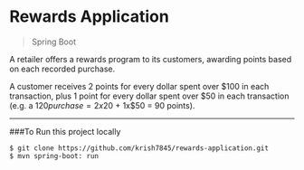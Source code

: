 Rewards Application
===============================

>Spring Boot

 

A retailer offers a rewards program to its customers, awarding points based on each recorded purchase.
 
A customer receives 2 points for every dollar spent over $100 in each transaction, plus 1 point for every dollar spent over $50 in each transaction
(e.g. a $120 purchase = 2x$20 + 1x$50 = 90 points).
  

------------------------------------------------------------


###To Run this project locally
```shell
$ git clone https://github.com/krish7845/rewards-application.git
$ mvn spring-boot: run
